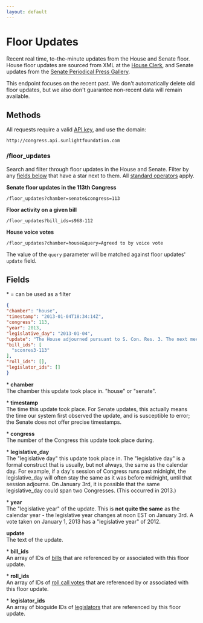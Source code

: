 ```yaml
---
layout: default
---
```


# Floor Updates

Recent real time, to-the-minute updates from the House and Senate floor. House floor updates are sourced from XML at the [House Clerk](http://clerk.house.gov/floorsummary/floor.aspx), and Senate updates from the [Senate Periodical Press Gallery](http://www.senate.gov/galleries/pdcl/index.htm).

This endpoint focuses on the recent past. We don't automatically delete old floor updates, but we also don't guarantee non-recent data will remain available.

## Methods

All requests require a valid [API key](index.html#parameters/api-key), and use the domain:

```text
http://congress.api.sunlightfoundation.com
```

### /floor_updates

Search and filter through floor updates in the House and Senate. Filter by any [fields below](#fields) that have a star next to them. All [standard operators](index.html#parameters/operators) apply.

**Senate floor updates in the 113th Congress**

```text
/floor_updates?chamber=senate&congress=113
```

**Floor activity on a given bill**

```text
/floor_updates?bill_ids=s968-112
```

**House voice votes**

```text
/floor_updates?chamber=house&query=Agreed to by voice vote
```

The value of the `query` parameter will be matched against floor updates' `update` field.

## Fields

\* = can be used as a filter

```json
{
"chamber": "house",
"timestamp": "2013-01-04T18:34:14Z",
"congress": 113,
"year": 2013,
"legislative_day": "2013-01-04",
"update": "The House adjourned pursuant to S. Con. Res. 3. The next meeting is scheduled for 2:00 p.m. on January 14, 2013.",
"bill_ids": [
  "sconres3-113"
],
"roll_ids": [],
"legislator_ids": []
}
```

\* **chamber**<br/>
The chamber this update took place in. "house" or "senate".

\* **timestamp**<br/>
The time this update took place. For Senate updates, this actually means the time our system first observed the update, and is susceptible to error; the Senate does not offer precise timestamps.

\* **congress**<br/>
The number of the Congress this update took place during.

\* **legislative_day**<br/>
The "legislative day" this update took place in. The "legislative day" is a formal construct that is usually, but not always, the same as the calendar day. For example, if a day's session of Congress runs past midnight, the legislative_day will often stay the same as it was before midnight, until that session adjourns. On January 3rd, it is possible that the same legislative_day could span two Congresses. (This occurred in 2013.)

\* **year**<br/>
The "legislative year" of the update. This is **not quite the same** as the calendar year - the legislative year changes at noon EST on January 3rd. A vote taken on January 1, 2013 has a "legislative year" of 2012.

**update**<br/>
The text of the update.

\* **bill_ids**<br/>
An array of IDs of [bills](bills.html) that are referenced by or associated with this floor update.

\* **roll_ids**<br/>
An array of IDs of [roll call votes](votes.html) that are referenced by or associated with this floor update.

\* **legislator_ids**<br/>
An array of bioguide IDs of [legislators](legislators.html) that are referenced by this floor update.